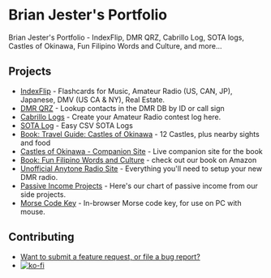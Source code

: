 # Brian Jester's Portfolio

Brian Jester's Portfolio - IndexFlip, DMR QRZ, Cabrillo Log, SOTA logs, Castles of Okinawa, Fun Filipino Words and Culture, and more...

## Projects

- [IndexFlip](http://indexflip.com) - Flashcards for Music, Amateur Radio (US, CAN, JP), Japanese, DMV (US CA & NY), Real Estate.
- [DMR QRZ](http://dmrqrz.com) - Lookup contacts in the DMR DB by ID or call sign
- [Cabrillo Logs](https://github.com/brianjester/brianjester.github.com/tree/master/cabrillo-log) - Create your Amateur Radio contest log here.
- [SOTA Log](https://github.com/brianjester/brianjester.github.com/tree/master/sota-log) - Easy CSV SOTA Logs
- [Book: Travel Guide: Castles of Okinawa](https://a.co/d/4BS9E7q) - 12 Castles, plus nearby sights and food
- [Castles of Okinawa - Companion Site](https://brianjester.github.io/okinawa-castles/index.html) - Live companion site for the book
- [Book: Fun Filipino Words and Culture](https://a.co/d/4WbDkpE) - check out our book on Amazon
- [Unofficial Anytone Radio Site](https://brianjester.github.io/anytone) - Everything you'll need to setup your new DMR radio.
- [Passive Income Projects](https://brianjester.github.io/passive-income) - Here's our chart of passive income from our side projects.
- [Morse Code Key](https://brianjester.github.io/morse) - In-browser Morse code key, for use on PC with mouse.

## Contributing

- [Want to submit a feature request, or file a bug report?](https://github.com/brianjester/brianjester.github.com/issues)
- [![ko-fi](https://ko-fi.com/img/githubbutton_sm.svg)](https://ko-fi.com/J3J7UOXY0)
